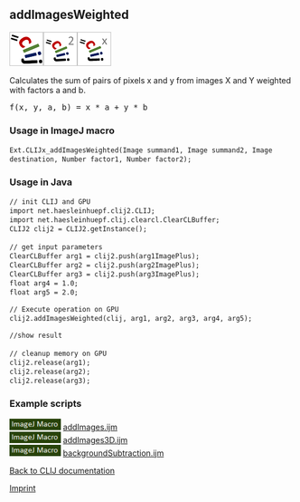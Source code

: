 ## addImagesWeighted
![Image](images/mini_clij1_logo.png)![Image](images/mini_clij2_logo.png)![Image](images/mini_clijx_logo.png)

Calculates the sum of pairs of pixels x and y from images X and Y weighted with factors a and b.

<pre>f(x, y, a, b) = x * a + y * b</pre>

### Usage in ImageJ macro
```
Ext.CLIJx_addImagesWeighted(Image summand1, Image summand2, Image destination, Number factor1, Number factor2);
```


### Usage in Java
```
// init CLIJ and GPU
import net.haesleinhuepf.clij2.CLIJ;
import net.haesleinhuepf.clij.clearcl.ClearCLBuffer;
CLIJ2 clij2 = CLIJ2.getInstance();

// get input parameters
ClearCLBuffer arg1 = clij2.push(arg1ImagePlus);
ClearCLBuffer arg2 = clij2.push(arg2ImagePlus);
ClearCLBuffer arg3 = clij2.push(arg3ImagePlus);
float arg4 = 1.0;
float arg5 = 2.0;
```

```
// Execute operation on GPU
clij2.addImagesWeighted(clij, arg1, arg2, arg3, arg4, arg5);
```

```
//show result

// cleanup memory on GPU
clij2.release(arg1);
clij2.release(arg2);
clij2.release(arg3);
```




### Example scripts
<a href="https://github.com/clij/clij-advanced-filters/blob/master/src/main/macro/"><img src="images/language_macro.png" height="20"/></a> [addImages.ijm](https://github.com/clij/clij-advanced-filters/blob/master/src/main/macro/addImages.ijm)  
<a href="https://github.com/clij/clij-advanced-filters/blob/master/src/main/macro/"><img src="images/language_macro.png" height="20"/></a> [addImages3D.ijm](https://github.com/clij/clij-advanced-filters/blob/master/src/main/macro/addImages3D.ijm)  
<a href="https://github.com/clij/clij-advanced-filters/blob/master/src/main/macro/"><img src="images/language_macro.png" height="20"/></a> [backgroundSubtraction.ijm](https://github.com/clij/clij-advanced-filters/blob/master/src/main/macro/backgroundSubtraction.ijm)  


[Back to CLIJ documentation](https://clij.github.io/)

[Imprint](https://clij.github.io/imprint)
